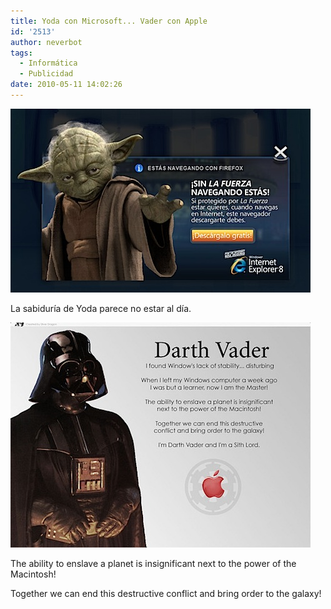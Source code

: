 ```yaml
---
title: Yoda con Microsoft... Vader con Apple
id: '2513'
author: neverbot
tags:
  - Informática
  - Publicidad
date: 2010-05-11 14:02:26
---
```


![201005111400.jpg](./yoda-con-microsoft-vader-con-apple/201005111400.jpg)

La sabiduría de Yoda parece no estar al día.

![201005111401.jpg](./yoda-con-microsoft-vader-con-apple/201005111401.jpg)  

The ability to enslave a planet is insignificant next to the power of the Macintosh!

Together we can end this destructive conflict and bring order to the galaxy!